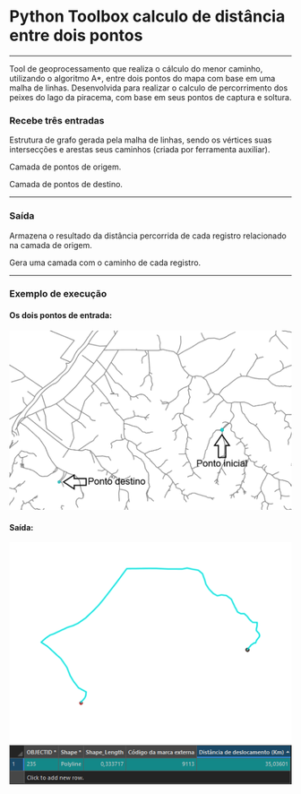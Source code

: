 # Python Toolbox calculo de distância entre dois pontos

---

Tool de geoprocessamento que realiza o cálculo do menor caminho, utilizando o algoritmo A*, entre dois pontos do mapa com base em uma malha de linhas. Desenvolvida para realizar o calculo de percorrimento dos peixes do lago da piracema, com base em seus pontos de captura e soltura. 

<h3>Recebe três entradas</h3>

Estrutura de grafo gerada pela malha de linhas, sendo os vértices suas intersecções e arestas seus caminhos (criada por ferramenta auxiliar).

Camada de pontos de origem.

Camada de pontos de destino.

---

<h3>Saída</h3>

Armazena o resultado da distância percorrida de cada registro relacionado na camada de origem.

Gera uma camada com o caminho de cada registro.

---

<h3>Exemplo de execução</h3>


<h4>Os dois pontos de entrada:</h4>
<img src='https://github.com/NickolasCrema/imagens_readmes/blob/main/projeto_peixes/input_points.PNG?raw=true' alt='entrada'/>


<h4>Saída:</h4>
<img src='https://github.com/NickolasCrema/imagens_readmes/blob/main/projeto_peixes/output_path.png?raw=true', alt='saida'/>
<img src='https://github.com/NickolasCrema/imagens_readmes/blob/main/projeto_peixes/output_db.PNG?raw=true' width=700px, alt='saida-db'/>

